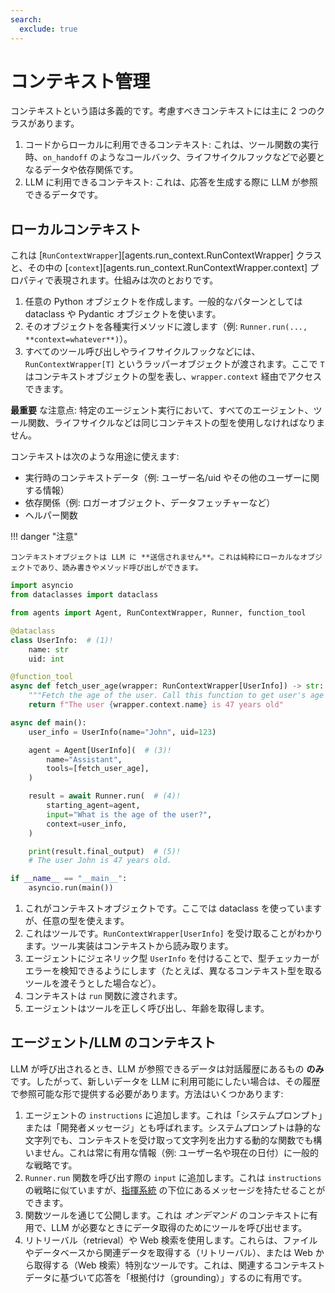 ```yaml
---
search:
  exclude: true
---
```

# コンテキスト管理

コンテキストという語は多義的です。考慮すべきコンテキストには主に 2 つのクラスがあります。

1. コードからローカルに利用できるコンテキスト: これは、ツール関数の実行時、`on_handoff` のようなコールバック、ライフサイクルフックなどで必要となるデータや依存関係です。
2. LLM に利用できるコンテキスト: これは、応答を生成する際に LLM が参照できるデータです。

## ローカルコンテキスト

これは [`RunContextWrapper`][agents.run_context.RunContextWrapper] クラスと、その中の [`context`][agents.run_context.RunContextWrapper.context] プロパティで表現されます。仕組みは次のとおりです。

1. 任意の Python オブジェクトを作成します。一般的なパターンとしては dataclass や Pydantic オブジェクトを使います。
2. そのオブジェクトを各種実行メソッドに渡します（例: `Runner.run(..., **context=whatever**)`）。
3. すべてのツール呼び出しやライフサイクルフックなどには、`RunContextWrapper[T]` というラッパーオブジェクトが渡されます。ここで `T` はコンテキストオブジェクトの型を表し、`wrapper.context` 経由でアクセスできます。

 **最重要** な注意点: 特定のエージェント実行において、すべてのエージェント、ツール関数、ライフサイクルなどは同じコンテキストの型を使用しなければなりません。

コンテキストは次のような用途に使えます:

-   実行時のコンテキストデータ（例: ユーザー名/uid やその他のユーザーに関する情報）
-   依存関係（例: ロガーオブジェクト、データフェッチャーなど）
-   ヘルパー関数

!!! danger "注意"

    コンテキストオブジェクトは LLM に **送信されません**。これは純粋にローカルなオブジェクトであり、読み書きやメソッド呼び出しができます。

```python
import asyncio
from dataclasses import dataclass

from agents import Agent, RunContextWrapper, Runner, function_tool

@dataclass
class UserInfo:  # (1)!
    name: str
    uid: int

@function_tool
async def fetch_user_age(wrapper: RunContextWrapper[UserInfo]) -> str:  # (2)!
    """Fetch the age of the user. Call this function to get user's age information."""
    return f"The user {wrapper.context.name} is 47 years old"

async def main():
    user_info = UserInfo(name="John", uid=123)

    agent = Agent[UserInfo](  # (3)!
        name="Assistant",
        tools=[fetch_user_age],
    )

    result = await Runner.run(  # (4)!
        starting_agent=agent,
        input="What is the age of the user?",
        context=user_info,
    )

    print(result.final_output)  # (5)!
    # The user John is 47 years old.

if __name__ == "__main__":
    asyncio.run(main())
```

1. これがコンテキストオブジェクトです。ここでは dataclass を使っていますが、任意の型を使えます。
2. これはツールです。`RunContextWrapper[UserInfo]` を受け取ることがわかります。ツール実装はコンテキストから読み取ります。
3. エージェントにジェネリック型 `UserInfo` を付けることで、型チェッカーがエラーを検知できるようにします（たとえば、異なるコンテキスト型を取るツールを渡そうとした場合など）。
4. コンテキストは `run` 関数に渡されます。
5. エージェントはツールを正しく呼び出し、年齢を取得します。

## エージェント/LLM のコンテキスト

LLM が呼び出されるとき、LLM が参照できるデータは対話履歴にあるもの **のみ** です。したがって、新しいデータを LLM に利用可能にしたい場合は、その履歴で参照可能な形で提供する必要があります。方法はいくつかあります:

1. エージェントの `instructions` に追加します。これは「システムプロンプト」または「開発者メッセージ」とも呼ばれます。システムプロンプトは静的な文字列でも、コンテキストを受け取って文字列を出力する動的な関数でも構いません。これは常に有用な情報（例: ユーザー名や現在の日付）に一般的な戦略です。
2. `Runner.run` 関数を呼び出す際の `input` に追加します。これは `instructions` の戦略に似ていますが、[指揮系統](https://cdn.openai.com/spec/model-spec-2024-05-08.html#follow-the-chain-of-command) の下位にあるメッセージを持たせることができます。
3. 関数ツールを通じて公開します。これは _オンデマンド_ のコンテキストに有用で、LLM が必要なときにデータ取得のためにツールを呼び出せます。
4. リトリーバル（retrieval）や Web 検索を使用します。これらは、ファイルやデータベースから関連データを取得する（リトリーバル）、または Web から取得する（Web 検索）特別なツールです。これは、関連するコンテキストデータに基づいて応答を「根拠付け（grounding）」するのに有用です。